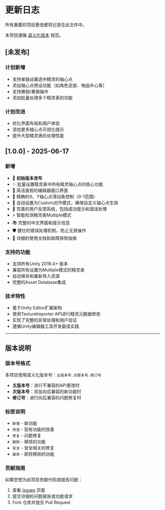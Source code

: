 # 更新日志

所有重要的项目更改都将记录在此文件中。

本项目遵循 [语义化版本](https://semver.org/lang/zh-CN/) 规范。

## [未发布]

### 计划新增
- 支持单独设置选中精灵的轴心点
- 添加轴心点预设功能（如角色足部、物品中心等）
- 支持撤销/重做操作
- 添加批量处理多个精灵表的功能

### 计划改进
- 优化界面布局和用户体验
- 添加更多轴心点可视化提示
- 提升大型精灵表的处理性能

## [1.0.0] - 2025-06-17

### 新增
- 🎉 **初始版本发布**
- ✨ 批量设置精灵表中所有精灵轴心点的核心功能
- 🎨 简洁直观的编辑器窗口界面
- 🎯 精确的X、Y轴心点滑动条控制（0-1范围）
- 🔧 自动设置为Custom对齐模式，确保自定义轴心点生效
- 💬 完善的用户反馈系统，包括成功提示和错误处理
- ⚡ 智能检测精灵表Multiple模式
- 📚 完整的中文界面和提示信息
- 🛡️ 健壮的错误处理机制，防止无效操作
- 📖 详细的使用文档和故障排除指南

### 支持的功能
- 支持所有Unity 2019.4+ 版本
- 兼容所有设置为Multiple模式的精灵表
- 自动保存和重新导入资源
- 完整的Asset Database集成

### 技术特性
- 基于Unity Editor扩展架构
- 使用TextureImporter API进行精灵元数据修改
- 实现了完整的异常处理和用户验证
- 遵循Unity编辑器工具开发最佳实践

---

## 版本说明

### 版本号格式
本项目使用语义化版本号：`主版本号.次版本号.修订号`

- **主版本号**：进行不兼容的API更改时
- **次版本号**：添加向后兼容的新功能时  
- **修订号**：进行向后兼容的问题修复时

### 标签说明
- `新增` - 新功能
- `改进` - 现有功能的改善
- `修复` - 问题修复
- `删除` - 移除的功能
- `安全` - 安全相关的修复
- `废弃` - 即将移除的功能

### 贡献指南
如果您想为此项目贡献代码或报告问题：
1. 查看 [Issues](https://github.com/GitKUMA/SimpleSpriteSheetPivotEditor/issues) 页面
2. 提交详细的问题报告或功能请求
3. Fork 仓库并提交 Pull Request